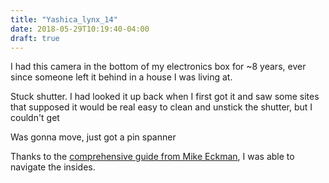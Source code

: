 ```yaml
---
title: "Yashica_lynx_14"
date: 2018-05-29T10:19:40-04:00
draft: true
---
```


I had this camera in the bottom of my electronics box for ~8 years,
ever since someone left it behind in a house I was living at.

Stuck shutter. I had looked it up back when I first got it and saw
some sites that supposed it would be real easy to clean and unstick
the shutter, but I couldn't get

Was gonna move, just got a pin spanner

Thanks to the 
[comprehensive guide from Mike Eckman](http://www.mikeeckman.com/2016/11/yashica-lynx-14-1965/),
I was able to navigate the insides.


